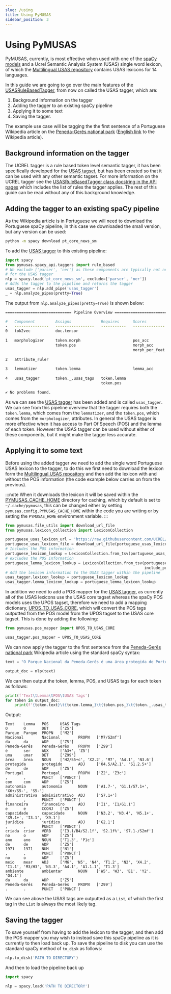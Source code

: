 ```yaml
---
slug: /using
title: Using PyMUSAS
sidebar_position: 3
---
```


# Using PyMUSAS

PyMUSAS, currently, is most effective when used with one of the [spaCy models](https://spacy.io/models) and a Ucrel Semantic Analysis System (USAS) single word lexicon, of which the [Multilingual USAS repository](https://github.com/UCREL/Multilingual-USAS) contains USAS lexicons for 14 languages. 

In this guide we are going to go over the main features of the [USASRuleBasedTagger](/api/spacy_api/taggers/rule_based), from now on called the USAS tagger, which are:

1. Background information on the tagger
2. Adding the tagger to an existing spaCy pipeline
3. Applying it to some text
4. Saving the tagger. 

The example use case will be tagging the the first sentence of a Portuguese Wikipedia article on the [Peneda-Gerês national park](https://pt.wikipedia.org/wiki/Parque_Nacional_da_Peneda-Ger%C3%AAs) ([English link](https://en.wikipedia.org/wiki/Peneda-Ger%C3%AAs_National_Park) to the Wikipedia article).

## Background information on the tagger

The UCREL tagger is a rule based token level semantic tagger, it has been specifically developed for the [USAS tagset](https://ucrel.lancs.ac.uk/usas/), but has been created so that it can be used with any other semantic tagset. For more information on the UCREL tagger see the [USASRuleBasedTagger class docstring in the API pages](/api/spacy_api/taggers/rule_based#usasrulebasedtagger) which includes the list of rules the tagger applies. The rest of this guide can be read without any of this background knowledge.

## Adding the tagger to an existing spaCy pipeline

As the Wikipedia article is in Portuguese we will need to download the Portuguese spaCy pipeline, in this case we downloaded the small version, but any version can be used:

``` bash
python -m spacy download pt_core_news_sm
``` 

To add the [USAS tagger](/api/spacy_api/taggers/rule_based) to this existing pipeline:

``` python
import spacy
from pymusas.spacy_api.taggers import rule_based
# We exclude ['parser', 'ner'] as these components are typically not needed
# for the USAS tagger
nlp = spacy.load('pt_core_news_sm', exclude=['parser', 'ner'])
# Adds the tagger to the pipeline and returns the tagger 
usas_tagger = nlp.add_pipe('usas_tagger')
_ = nlp.analyze_pipes(pretty=True)
```

The output from `nlp.analyze_pipes(pretty=True)` is shown below:

``` bash
============================= Pipeline Overview =============================

#   Component         Assigns             Requires      Scores           Retokenizes
-   ---------------   -----------------   -----------   --------------   -----------
0   tok2vec           doc.tensor                                         False      
                                                                                    
1   morphologizer     token.morph                       pos_acc          False      
                      token.pos                         morph_acc                   
                                                        morph_per_feat              
                                                                                    
2   attribute_ruler                                                      False      
                                                                                    
3   lemmatizer        token.lemma                       lemma_acc        False      
                                                                                    
4   usas_tagger       token._.usas_tags   token.lemma                    False      
                                          token.pos                                 

✔ No problems found.
```

As we can see the [USAS tagger](/api/spacy_api/taggers/rule_based) has been added and is called `usas_tagger`. We can see from this pipeline overview that the tagger requires both the `token.lemma`, which comes from the `lemmatizer`, and the `token.pos`, which comes from the `morphologizer`, attributes. In general the USAS tagger is more effective when it has access to Part Of Speech (POS) and the lemma of each token. However the USAS tagger can be used without either of these components, but it might make the tagger less accurate.

## Applying it to some text

Before using the added tagger we need to add the single word Portuguese USAS lexicon to the tagger, to do this we first need to download the lexicon form the [Multilingual USAS repository](https://github.com/UCREL/Multilingual-USAS) and then add the lexicon with and without the POS information (the code example below carries on from the previous).

:::note
When it downloads the lexicon it will be saved within the [PYMUSAS_CACHE_HOME](/api/config) directory for caching, which by default is set to `~/.cache/pymusas`, this can be changed either by setting `pymusas.config.PYMUSAS_CACHE_HOME` within the code you are writing or by setting the `PYMUSAS_HOME` environment variable.
:::

``` python
from pymusas.file_utils import download_url_file
from pymusas.lexicon_collection import LexiconCollection

portuguese_usas_lexicon_url = 'https://raw.githubusercontent.com/UCREL/Multilingual-USAS/master/Portuguese/semantic_lexicon_pt.tsv'
portuguese_usas_lexicon_file = download_url_file(portuguese_usas_lexicon_url)
# Includes the POS information
portuguese_lexicon_lookup = LexiconCollection.from_tsv(portuguese_usas_lexicon_file)
# excludes the POS information
portuguese_lemma_lexicon_lookup = LexiconCollection.from_tsv(portuguese_usas_lexicon_file, 
                                                             include_pos=False)
# Add the lexicon information to the USAS tagger within the pipeline
usas_tagger.lexicon_lookup = portuguese_lexicon_lookup
usas_tagger.lemma_lexicon_lookup = portuguese_lemma_lexicon_lookup
```

In addition we need to add a POS mapper for the [USAS tagger](/api/spacy_api/taggers/rule_based), as currently all of the USAS lexicons use the USAS core tagset whereas the spaCy POS models uses the UPOS tagset, therefore we need to add a mapping dictionary, [UPOS_TO_USAS_CORE](/api/pos_mapper), which will convert the POS tags outputted from the POS model from the UPOS tagset to the USAS core tagset. This is done by adding the following:

``` python
from pymusas.pos_mapper import UPOS_TO_USAS_CORE

usas_tagger.pos_mapper = UPOS_TO_USAS_CORE
```

We can now apply the tagger to the first sentence from the [Peneda-Gerês national park](https://pt.wikipedia.org/wiki/Parque_Nacional_da_Peneda-Ger%C3%AAs) Wikipedia article using the standard spaCy syntax:

``` python
text = "O Parque Nacional da Peneda-Gerês é uma área protegida de Portugal, com autonomia administrativa, financeira e capacidade jurídica, criada no ano de 1971, no meio ambiente da Peneda-Gerês."

output_doc = nlp(text)
```

We can then output the token, lemma, POS, and USAS tags for each token as follows:

``` python
print(f'Text\tLemma\tPOS\tUSAS Tags')
for token in output_doc:
    print(f'{token.text}\t{token.lemma_}\t{token.pos_}\t{token._.usas_tags}')
```

Output:

``` tsv
Text    Lemma   POS     USAS Tags
O       O       DET     ['Z5']
Parque  Parque  PROPN   ['M2']
Nacional        Nacional        PROPN   ['M7/S2mf']
da      da      ADP     ['Z5']
Peneda-Gerês    Peneda-Gerês    PROPN   ['Z99']
é       ser     AUX     ['A3+', 'Z5']
uma     umar    DET     ['Z99']
área    área    NOUN    ['H2/S5+c', 'X2.2', 'M7', 'A4.1', 'N3.6']
protegida       protegido       ADJ     ['O4.5/A2.1', 'S1.2.5+']
de      de      ADP     ['Z5']
Portugal        Portugal        PROPN   ['Z2', 'Z3c']
,       ,       PUNCT   ['PUNCT']
com     com     ADP     ['Z5']
autonomia       autonomia       NOUN    ['A1.7-', 'G1.1/S7.1+', 'X6+/S5-', 'S5-']
administrativa  administrativo  ADJ     ['S7.1+']
,       ,       PUNCT   ['PUNCT']
financeira      financeiro      ADJ     ['I1', 'I1/G1.1']
e       e       CCONJ   ['Z5']
capacidade      capacidade      NOUN    ['N3.2', 'N3.4', 'N5.1+', 'X9.1+', 'I3.1', 'X9.1']
jurídica        jurídico        ADJ     ['G2.1']
,       ,       PUNCT   ['PUNCT']
criada  criar   VERB    ['I3.1/B4/S2.1f', 'S2.1f%', 'S7.1-/S2mf']
no      o       ADP     ['Z5']
ano     ano     NOUN    ['T1.3', 'P1c']
de      de      ADP     ['Z5']
1971    1971    NUM     ['N1']
,       ,       PUNCT   ['PUNCT']
no      o       ADP     ['Z5']
meio    mear    ADJ     ['M6', 'N5', 'N4', 'T1.2', 'N2', 'X4.2', 'I1.1', 'M3/H3', 'N3.3', 'A4.1', 'A1.1.1', 'T1.3']
ambiente        ambientar       NOUN    ['W5', 'W3', 'E1', 'Y2', 'O4.1']
da      da      ADP     ['Z5']
Peneda-Gerês    Peneda-Gerês    PROPN   ['Z99']
.       .       PUNCT   ['PUNCT']
```

We can see above the USAS tags are outputted as a `List`, of which the first tag in the `List` is always the most likely tag.

## Saving the tagger

To save yourself from having to add the lexicon to the tagger, and then add the POS mapper you may wish to instead save this spaCy pipeline as it is currently to then load back up. To save the pipeline to disk you can use the standard spaCy method of `to_disk` as follows:

``` python
nlp.to_disk('PATH TO DIRECTORY')
```

And then to load the pipeline back up

``` python
import spacy

nlp = spacy.load('PATH TO DIRECTORY')
```